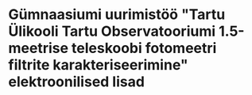 # Gümnaasiumi uurimistöö "Tartu Ülikooli Tartu Observatooriumi 1.5-meetrise teleskoobi fotomeetri filtrite karakteriseerimine" elektroonilised lisad
